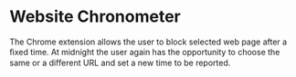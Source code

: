  #  Website Chronometer

The Chrome extension allows the user to block selected web page after a ﬁxed time. At midnight the user again has the opportunity to choose the same or a diﬀerent URL and set a new time to be reported.
